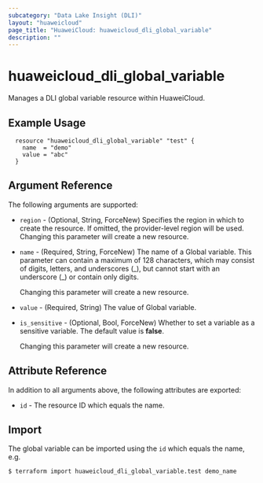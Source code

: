 ```yaml
---
subcategory: "Data Lake Insight (DLI)"
layout: "huaweicloud"
page_title: "HuaweiCloud: huaweicloud_dli_global_variable"
description: ""
---
```


# huaweicloud_dli_global_variable

Manages a DLI global variable resource within HuaweiCloud.  

## Example Usage

```hcl
  resource "huaweicloud_dli_global_variable" "test" {
    name  = "demo"
    value = "abc"
  }
```

## Argument Reference

The following arguments are supported:

* `region` - (Optional, String, ForceNew) Specifies the region in which to create the resource.
  If omitted, the provider-level region will be used. Changing this parameter will create a new resource.

* `name` - (Required, String, ForceNew) The name of a Global variable.
  This parameter can contain a maximum of 128 characters, which may consist of digits, letters, and underscores (\_),
  but cannot start with an underscore (\_) or contain only digits.

  Changing this parameter will create a new resource.

* `value` - (Required, String) The value of Global variable.

* `is_sensitive` - (Optional, Bool, ForceNew) Whether to set a variable as a sensitive variable. The default value is **false**.

  Changing this parameter will create a new resource.

## Attribute Reference

In addition to all arguments above, the following attributes are exported:

* `id` - The resource ID which equals the name.

## Import

The global variable can be imported using the `id` which equals the name, e.g.

```bash
$ terraform import huaweicloud_dli_global_variable.test demo_name
```
